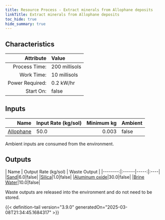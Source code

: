 ```yaml
---
title: Resource Process - Extract minerals from Allophane deposits
linkTitle: Extract minerals from Allophane deposits
toc_hide: true
hide_summary: true
---
```

<!-- This is generated by the MarsSim HelpGenertor, do not edit. -->

## Characteristics

| Attribute      | Value |
|--------:|:------|
|Process Time:|200 millisols|
|Work Time:|10 millisols|
|Power Required:|0.2 kW/hr|
|Start On:|false|

## Inputs
| Name      | Input Rate (kg/sol) | Minimum kg | Ambient |
|--------:|:------|-----:|:----|
|[Allophane](/docs/definitions/resource/allophane)|50.0|0.003|false|

Ambient inputs are consumed from the environment.

## Outputs
| Name      | Output Rate (kg/sol) | Waste Output |
|--------:|:------|-----:|:----|
|[Sand](/docs/definitions/resource/sand)|6.0|false|
|[Silica](/docs/definitions/resource/silica)|1.0|false|
|[Aluminum oxide](/docs/definitions/resource/aluminum-oxide)|30.0|false|
|[Brine Water](/docs/definitions/resource/brine-water)|10.0|false|

Waste outputs are released into the environment and do not need to be stored.


{{< definition-tail version="3.9.0" generatedOn="2025-03-08T21:34:45.1684317" >}}



